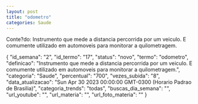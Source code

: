 ```yaml
---
layout: post
title: "odometro"
categories: Saude
---
```

Conte?do: Instrumento que mede a distancia percorrida por um veiculo. E comumente utilizado em automoveis para monitorar a quilometragem.

{
  "id_semana": "2",
  "id_termo": "17",
  "status": "novo",
  "termo": "odometro",
  "definicao": "Instrumento que mede a distancia percorrida por um veiculo. E comumente utilizado em automoveis para monitorar a quilometragem.",
  "categoria": "Saude",
  "percentual": "700",
  "vezes_subida": "8",
  "data_atualizacao": "Sun Apr 30 2023 00:00:00 GMT-0300 (Horario Padrao de Brasilia)",
  "categoria_trends": "todas",
  "buscas_dia_semana": "",
  "url_youtube": "",
  "url_materia": "",
  "url_foto_materia": ""
}